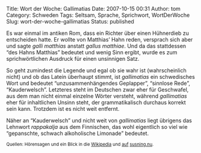 Title: Wort der Woche: Gallimatias
Date: 2007-10-15 00:31
Author: tom
Category: Schweden
Tags: Seltsam, Sprache, Sprichwort, WortDerWoche
Slug: wort-der-woche-gallimatias
Status: published

Es war einmal im antiken Rom, dass ein Richter über einen Hühnerdieb zu
entscheiden hatte. Er wollte von Matthias’ Hahn reden, versprach sich
aber und sagte *galli matthias* anstatt *gallus matthiae*. Und da das
stattdessen “des Hahns Matthias” bedeutet und wenig Sinn ergibt, wurde
es zum sprichwörtlichen Ausdruck für einen unsinnigen Satz.

So geht zumindest die Legende und egal ob sie wahr ist (wahrscheinlich
nicht) und ob das Latein überhaupt stimmt, ist *gallimatias* ein
schwedisches Wort und bedeutet “unzusammenhängendes Geplapper”,
“sinnlose Rede”, “Kauderwelsch”. Letzteres steht im Deutschen zwar eher
für Geschwafel, aus dem man nicht einmal einzelne Wörter versteht,
während *gallimatias* eher für inhaltlichen Unsinn steht, der
grammatikalisch durchaus korrekt sein kann. Trotzdem ist es nicht weit
entfernt.

Näher an “Kauderwelsch” und nicht weit von *gallimatias* liegt übrigens
das Lehnwort *rappakalja* aus dem Finnischen, das wohl eigentlich so
viel wie “gepanschte, schwach alkoholische Limonade” bedeutet.

<small>Quellen: Hörensagen und ein Blick in die
[Wikipedia](http://sv.wikipedia.org/wiki/Gallimatias) und
[auf](http://susning.nu/Gallimatias)
[susning.nu](http://susning.nu/Rappakalja). </small>

